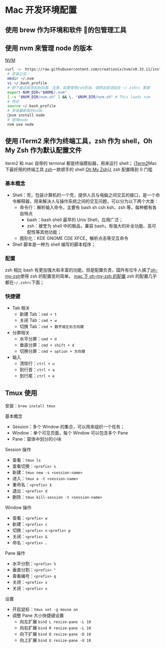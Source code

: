 # Mac 开发环境配置

## 使用 brew 作为环境和软件  的包管理工具

## 使用 nvm 来管理 node 的版本

[NVM](https://github.com/creationix/nvm)

```bash
curl -o- https://raw.githubusercontent.com/creationix/nvm/v0.33.11/install.sh | bash
 # 安装之后：
 mkdir ~/.nvm
 vi ~/.bash_profile
 # 把下面这段添加到后面，注意，如果使用zsh的话，请把这段话贴在 ~/.zshrc 里面
 export NVM_DIR="$HOME/.nvm"
 [ -s "$NVM_DIR/nvm.sh" ] && \. "$NVM_DIR/nvm.sh" # This loads nvm
 # 然后
 source ~/.bash_profile
 # 安装最新版的node
 nvm install node
 # 使用node
 nvm use node
```

## 使用 iTerm2 来作为终端工具，zsh 作为 shell，Oh My Zsh 作为默认配置文件

iterm2 和 mac 自带的 terminal 都是终端模拟器，用来运行 shell；
[iTerm2](https://www.iterm2.com/)Mac 下最好用的终端工具
[zsh](https://www.zsh.org/)一款顺手的 shell
[Oh My Zsh](https://ohmyz.sh/)让 zsh 配置降到 0 门槛

### 基本概念

- Shell：壳，包装计算机的一个壳，提供人员与电脑之间交互的接口，是一个命令解释器，用来解决人与操作系统之间的交互问题，可以分为以下两个大类：
  - 命令行：解析输入命令，主要有 bash sh csh ksh，zsh 等，每种都有各自特点
    - bash：bash shell 最早的 Unix Shell，应用广泛；
    - zsh：被誉为 shell 中的极品，兼容 bash，有强大的补全功能、高可配性等其他功能；
  - 图形化：KDE GNOME CDE XFCE，解析点击等交互命令
- Shell 脚本是一种为 shell 编写的脚本程序；

### 配置

zsh 相比 bash 有更加强大和丰富的功能，但是配置负责，国外有位牛人搞了[oh-my-zsh](https://github.com/robbyrussell/oh-my-zsh)使得 zsh 的配置变的简单。
[mac 下 oh-my-zsh 的配置](https://zhuanlan.zhihu.com/p/26373052)
zsh 的配置几乎都在`~/.zshrc`下面；

### 快捷键

- Tab 相关
  - 新建 Tab：`cmd + t`
  - 关闭 Tab：`cmd + w`
  - 切换 Tab：`cmd + 数字或左右方向键`
- 分屏相关
  - 水平分屏：`cmd + d`
  - 垂直分屏：`cmd + shift + d`
  - 切换分屏：`cmd + option + 方向键`
- 输入
  - 清除行：`ctrl + u`
  - 到行首：`ctrl + a`
  - 到行尾：`ctrl + e`

## Tmux 使用

安装：`brew install tmux`

基本概念

- Session：多个 Window 的集合，可以用来组织一个任务；
- Window：单个可见页面，每个 Window 可以包含多个 Pane
- Pane：窗体中划分的小块

Session 操作

- 查看：`tmux ls`
- 查看切换：`<prefix> s`
- 新建：`tmux new -s <session-name>`
- 进入：`tmux a -t <session-name>`
- 重命名：`<prefix> $`
- 退出：`<prefix> d`
- 删除：`tmux kill-session -t <session-name>`

Window 操作

- 查看：`<prefix> w`
- 新建：`<prefix> c`
- 切换：`<prefix> n` `<prefix> p`
- 关闭：`<prefix> &`
- 命名：`<prefix> ，`

Pane 操作

- 水平分割：`<prefix> %`
- 垂直分割：`<prefix> "`
- 查看编号：`<prefix> q`
- 关闭：`<prefix> x`
- 关闭：`<prefix> x`

设置

- 开启鼠标：`tmux set -g mouse on`
- 调整 Pane 大小快捷键设置
  - 向左扩展 `bind L resize-pane -L 10`
  - 向右扩展 `bind R resize-pane -L 10`
  - 向下扩展 `bind D resize-pane -D 10`
  - 向上扩展 `bind U resize-pane -U 10`
